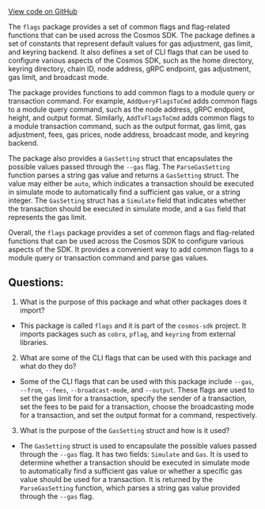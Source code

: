 [View code on GitHub](https://github.com/cosmos/cosmos-sdk/blob/main/client/flags/flags.go)

The `flags` package provides a set of common flags and flag-related functions that can be used across the Cosmos SDK. The package defines a set of constants that represent default values for gas adjustment, gas limit, and keyring backend. It also defines a set of CLI flags that can be used to configure various aspects of the Cosmos SDK, such as the home directory, keyring directory, chain ID, node address, gRPC endpoint, gas adjustment, gas limit, and broadcast mode.

The package provides functions to add common flags to a module query or transaction command. For example, `AddQueryFlagsToCmd` adds common flags to a module query command, such as the node address, gRPC endpoint, height, and output format. Similarly, `AddTxFlagsToCmd` adds common flags to a module transaction command, such as the output format, gas limit, gas adjustment, fees, gas prices, node address, broadcast mode, and keyring backend.

The package also provides a `GasSetting` struct that encapsulates the possible values passed through the `--gas` flag. The `ParseGasSetting` function parses a string gas value and returns a `GasSetting` struct. The value may either be `auto`, which indicates a transaction should be executed in simulate mode to automatically find a sufficient gas value, or a string integer. The `GasSetting` struct has a `Simulate` field that indicates whether the transaction should be executed in simulate mode, and a `Gas` field that represents the gas limit.

Overall, the `flags` package provides a set of common flags and flag-related functions that can be used across the Cosmos SDK to configure various aspects of the SDK. It provides a convenient way to add common flags to a module query or transaction command and parse gas values.
## Questions: 
 1. What is the purpose of this package and what other packages does it import?
- This package is called `flags` and it is part of the `cosmos-sdk` project. It imports packages such as `cobra`, `pflag`, and `keyring` from external libraries.
2. What are some of the CLI flags that can be used with this package and what do they do?
- Some of the CLI flags that can be used with this package include `--gas`, `--from`, `--fees`, `--broadcast-mode`, and `--output`. These flags are used to set the gas limit for a transaction, specify the sender of a transaction, set the fees to be paid for a transaction, choose the broadcasting mode for a transaction, and set the output format for a command, respectively.
3. What is the purpose of the `GasSetting` struct and how is it used?
- The `GasSetting` struct is used to encapsulate the possible values passed through the `--gas` flag. It has two fields: `Simulate` and `Gas`. It is used to determine whether a transaction should be executed in simulate mode to automatically find a sufficient gas value or whether a specific gas value should be used for a transaction. It is returned by the `ParseGasSetting` function, which parses a string gas value provided through the `--gas` flag.